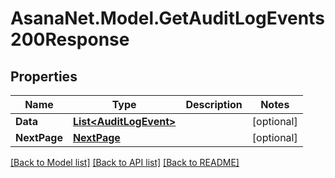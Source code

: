 # AsanaNet.Model.GetAuditLogEvents200Response

## Properties

Name | Type | Description | Notes
------------ | ------------- | ------------- | -------------
**Data** | [**List&lt;AuditLogEvent&gt;**](AuditLogEvent.md) |  | [optional] 
**NextPage** | [**NextPage**](NextPage.md) |  | [optional] 

[[Back to Model list]](../README.md#documentation-for-models) [[Back to API list]](../README.md#documentation-for-api-endpoints) [[Back to README]](../README.md)

